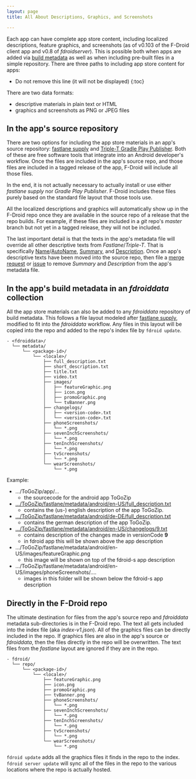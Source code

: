 ```yaml
---
layout: page
title: All About Descriptions, Graphics, and Screenshots

---
```


Each app can have complete app store content, including localized
descriptions, feature graphics, and screenshots (as of v0.103 of the
F-Droid client app and v0.8 of _fdroidserver_).  This is possible both
when apps are added via [build metadata](../Build_Metadata_Reference) as well as when
including pre-built files in a simple repository.  There
are three paths to including app store content for apps:



* Do not remove this line (it will not be displayed)
{:toc}

There are two data formats:

* descriptive materials in plain text or HTML
* graphics and screenshots as PNG or JPEG files


## In the app's source repository

There are two options for including the app store materials in an
app's source repository:
[fastlane supply](https://github.com/fastlane/fastlane/blob/2.28.7/supply/README.md#images-and-screenshots)
and
[Triple-T Gradle Play Publisher](https://github.com/Triple-T/gradle-play-publisher#play-store-metadata).
Both of these are free software tools that integrate into an Android
developer's workflow.  Once the files are included in the app's source
repo, and those files are included in a tagged release of the app,
F-Droid will include all those files.

In the end, it is not actually necessary to actually install or use
either _fastlane supply_ nor _Gradle Play Publisher_.  F-Droid
includes these files purely based on the standard file layout that
those tools use.

All the localized descriptions and graphics will automatically show up
in the F-Droid repo once they are available in the source repo of a
release that the repo builds.  For example, if these files are
included in a _git_ repo's _master_ branch but not yet in a tagged
release, they will not be included.

The last important detail is that the texts in the app's metadata file
will override all other descriptive texts from
_Fastlane_/_Triple-T_. That is specifically
[Name](../Build_Metadata_Reference/#Name)/[AutoName](../Build_Metadata_Reference/#AutoName),
[Summary](../Build_Metadata_Reference/#Summary), and
[Description](../Build_Metadata_Reference/#Description).  Once an
app's descriptive texts have been moved into the source repo, then
file a
[merge request](https://gitlab.com/fdroid/fdroiddata/merge_requests)
or [issue](https://gitlab.com/fdroid/fdroiddata/issues) to remove
_Summary_ and _Description_ from the app's metadata file.

## In the app's build metadata in an _fdroiddata_ collection

All the app store materials can also be added to any _fdroiddata_
repository of build metadata.  This follows a file layout modeled
after
[fastlane supply](https://github.com/fastlane/fastlane/blob/2.28.7/supply/README.md#images-and-screenshots),
modified to fit into the _fdroiddata_ workflow.  Any files in this
layout will be copied into the repo and added to the repo's index file
by `fdroid update`.

```
- <fdroiddata>/
  └── metadata/
      └── <package-id>/
          └── <locale>/
              ├── full_description.txt
              ├── short_description.txt
              ├── title.txt
              ├── video.txt
              ├── images/
              │   ├── featureGraphic.png
              │   ├── icon.png
              │   ├── promoGraphic.png
              │   └── tvBanner.png
              ├── changelogs/
              │   ├── <version-code>.txt
              │   └── <version-code>.txt
              ├── phoneScreenshots/
              │   └── *.png
              ├── sevenInchScreenshots/
              │   └── *.png
              ├── tenInchScreenshots/
              │   └── *.png
              ├── tvScreenshots/
              │   └── *.png
              └── wearScreenshots/
                  └── *.png
```

Example:

* .../ToGoZip/app/...
  * the sourcecode for the android app ToGoZip
* [.../ToGoZip/fastlane/metadata/android/en-US/full_description.txt](https://github.com/k3b/ToGoZip/blob/master/fastlane/metadata/android/en-US/full_description.txt)
  * contains the (us-) english description of the app ToGoZip.
* [.../ToGoZip/fastlane/metadata/android/de-DE/full_description.txt](https://github.com/k3b/ToGoZip/blob/master/fastlane/metadata/android/de-DE/full_description.txt)
  * contains the german description of the app ToGoZip.
* [.../ToGoZip/fastlane/metadata/android/en-US/changelogs/9.txt](https://github.com/k3b/ToGoZip/blob/master/fastlane/metadata/android/en-US/changelogs/9.txt)
  * contains description of the changes made in versionCode **9**
  * in fdroid app this will be shown above the app description
* .../ToGoZip/fastlane/metadata/android/en-US/images/featureGraphic.png 
  * this image will be shown on top of the fdroid-s app description
* .../ToGoZip/fastlane/metadata/android/en-US/images/phoneScreenshots/....
  * images in this folder will be shown below the fdroid-s app description

## Directly in the F-Droid repo

The ultimate destination for files from the app's source repo and
_fdroiddata_ metadata sub-directories is in the F-Droid repo.  The
text all gets included into the index file (aka _index-v1.json_).  All
of the graphics files can be directly included in the repo.  If
graphics files are also in the app's source or _fdroiddata_, then the
files directly in the repo will be overwritten.  The text files from
the _fastlane_ layout are ignored if they are in the repo.

```
- fdroid/
  └── repo/
      └── <package-id>/
          └── <locale>/
              ├── featureGraphic.png
              ├── icon.png
              ├── promoGraphic.png
              ├── tvBanner.png
              ├── phoneScreenshots/
              │   └── *.png
              ├── sevenInchScreenshots/
              │   └── *.png
              ├── tenInchScreenshots/
              │   └── *.png
              ├── tvScreenshots/
              │   └── *.png
              └── wearScreenshots/
                  └── *.png
```

`fdroid update` adds all the graphics files it finds in the repo to
the index.  `fdroid server update` will sync all of the files in the
repo to the various locations where the repo is actually hosted.
